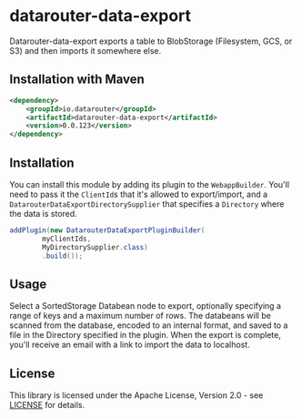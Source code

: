 # datarouter-data-export

Datarouter-data-export exports a table to BlobStorage (Filesystem, GCS, or S3) and then imports it somewhere else.

## Installation with Maven

```xml
<dependency>
	<groupId>io.datarouter</groupId>
	<artifactId>datarouter-data-export</artifactId>
	<version>0.0.123</version>
</dependency>
```

## Installation

You can install this module by adding its plugin to the `WebappBuilder`.
You'll need to pass it the `ClientId`s that it's allowed to export/import, 
  and a `DatarouterDataExportDirectorySupplier` that specifies a `Directory` where the data is stored.

```java
addPlugin(new DatarouterDataExportPluginBuilder(
		myClientIds,
		MyDirectorySupplier.class)
		.build());
```

## Usage

Select a SortedStorage Databean node to export, optionally specifying a range of keys and a maximum number of rows.
The databeans will be scanned from the database, encoded to an internal format, and saved to a file in the Directory specified in the plugin.
When the export is complete, you'll receive an email with a link to import the data to localhost.

## License

This library is licensed under the Apache License, Version 2.0 - see [LICENSE](../LICENSE) for details.
